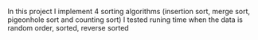 In this project I implement 4 sorting algorithms (insertion sort, merge sort, pigeonhole sort and counting sort)
I tested runing time when the data is random order, sorted, reverse sorted
